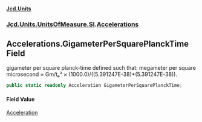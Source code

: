 #### [Jcd.Units](index.md 'index')
### [Jcd.Units.UnitsOfMeasure.SI](Jcd.Units.UnitsOfMeasure.SI.md 'Jcd.Units.UnitsOfMeasure.SI').[Accelerations](Accelerations.md 'Jcd.Units.UnitsOfMeasure.SI.Accelerations')

## Accelerations.GigameterPerSquarePlanckTime Field

gigameter per square planck-time defined such that: megameter per square microsecond = Gm/tₚ² ×
(1000.0)/((5.391247E-38)*(5.391247E-38)).

```csharp
public static readonly Acceleration GigameterPerSquarePlanckTime;
```

#### Field Value
[Acceleration](Acceleration.md 'Jcd.Units.UnitTypes.Acceleration')